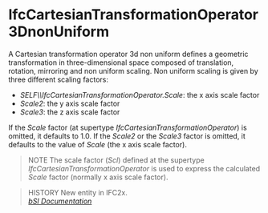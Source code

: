 IfcCartesianTransformationOperator3DnonUniform
==============================================
A Cartesian transformation operator 3d non uniform defines a geometric
transformation in three-dimensional space composed of translation, rotation,
mirroring and non uniform scaling. Non uniform scaling is given by three
different scaling factors:  
  
* _SELF\\\IfcCartesianTransformationOperator.Scale_: the x axis scale factor  
* _Scale2_: the y axis scale factor  
* _Scale3_: the z axis scale factor  
  
If the _Scale_ factor (at supertype _IfcCartesianTransformationOperator_) is
omitted, it defaults to 1.0. If the _Scale2_ or the _Scale3_ factor is
omitted, it defaults to the value of _Scale_ (the x axis scale factor).  
  
> NOTE  The scale factor (_Scl_) defined at the supertype
> _IfcCartesianTransformationOperator_ is used to express the calculated
> _Scale_ factor (normally x axis scale factor).  
  
> HISTORY  New entity in IFC2x.  
[ _bSI
Documentation_](https://standards.buildingsmart.org/IFC/DEV/IFC4_2/FINAL/HTML/schema/ifcgeometryresource/lexical/ifccartesiantransformationoperator3dnonuniform.htm)


